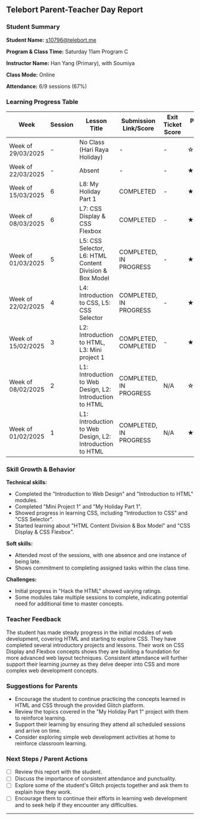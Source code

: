 ## Telebort Parent-Teacher Day Report

### Student Summary
**Student Name:** s10796@telebort.me

**Program & Class Time:** Saturday 11am Program C

**Instructor Name:** Han Yang (Primary), with Soumiya

**Class Mode:** Online

**Attendance:** 6/9 sessions (67%)


### Learning Progress Table

| Week | Session | Lesson Title | Submission Link/Score | Exit Ticket Score | Progress Rating |
|------|---------|-------------|------------------------|------------------|-----------------|
| Week of 29/03/2025 | - | No Class (Hari Raya Holiday) | - | - | ☆☆☆☆☆ |
| Week of 22/03/2025 | - | Absent | - | - | ★★★☆☆ |
| Week of 15/03/2025 | 6 | L8: My Holiday Part 1 | COMPLETED | - | ★★★☆☆ |
| Week of 08/03/2025 | 6 | L7: CSS Display & CSS Flexbox | COMPLETED | - | ★★★☆☆ |
| Week of 01/03/2025 | 5 | L5: CSS Selector, L6: HTML Content Division & Box Model | COMPLETED, IN PROGRESS | - | ★★★☆☆ |
| Week of 22/02/2025 | 4 | L4: Introduction to CSS, L5: CSS Selector | COMPLETED, IN PROGRESS | - | ★★★☆☆ |
| Week of 15/02/2025 | 3 | L2: Introduction to HTML, L3: Mini project 1 | COMPLETED, COMPLETED | - | ★★★☆☆ |
| Week of 08/02/2025 | 2 | L1: Introduction to Web Design, L2: Introduction to HTML | COMPLETED, IN PROGRESS | N/A | ☆☆☆☆☆ |
| Week of 01/02/2025 | 1 | L1: Introduction to Web Design, L2: Introduction to HTML | COMPLETED, IN PROGRESS | N/A | ★★★★★ |

### Skill Growth & Behavior

**Technical skills:**
* Completed the "Introduction to Web Design" and "Introduction to HTML" modules.
* Completed "Mini Project 1" and "My Holiday Part 1".
* Showed progress in learning CSS, including "Introduction to CSS" and "CSS Selector".
* Started learning about "HTML Content Division & Box Model" and "CSS Display & CSS Flexbox".

**Soft skills:**
* Attended most of the sessions, with one absence and one instance of being late.
* Shows commitment to completing assigned tasks within the class time.

**Challenges:**
* Initial progress in "Hack the HTML" showed varying ratings.
* Some modules take multiple sessions to complete, indicating potential need for additional time to master concepts.

### Teacher Feedback

The student has made steady progress in the initial modules of web development, covering HTML and starting to explore CSS. They have completed several introductory projects and lessons. Their work on CSS Display and Flexbox concepts shows they are building a foundation for more advanced web layout techniques. Consistent attendance will further support their learning journey as they delve deeper into CSS and more complex web development concepts.

### Suggestions for Parents

* Encourage the student to continue practicing the concepts learned in HTML and CSS through the provided Glitch platform.
* Review the topics covered in the "My Holiday Part 1" project with them to reinforce learning.
* Support their learning by ensuring they attend all scheduled sessions and arrive on time.
* Consider exploring simple web development activities at home to reinforce classroom learning.

### Next Steps / Parent Actions

* [ ] Review this report with the student.
* [ ] Discuss the importance of consistent attendance and punctuality.
* [ ] Explore some of the student's Glitch projects together and ask them to explain how they work.
* [ ] Encourage them to continue their efforts in learning web development and to seek help if they encounter any difficulties.

---